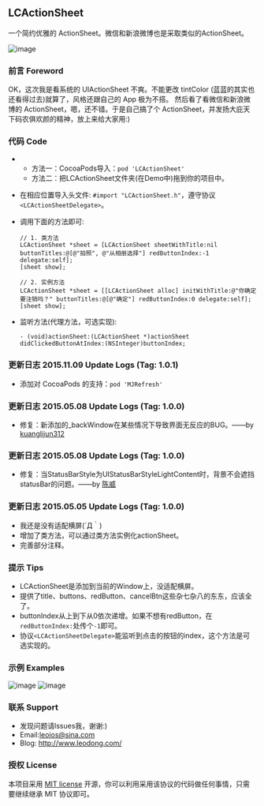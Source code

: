## LCActionSheet
一个简约优雅的 ActionSheet。微信和新浪微博也是采取类似的ActionSheet。

![image](https://github.com/LeoiOS/LCActionSheet/blob/master/LCActionSheetDemo.gif)


### 前言 Foreword
OK，这次我是看系统的 UIActionSheet 不爽。不能更改 tintColor (蓝蓝的其实也还看得过去)就算了，风格还跟自己的 App 极为不搭。
然后看了看微信和新浪微博的 ActionSheet，嗯，还不错。于是自己搞了个 ActionSheet，并发扬大庇天下码农俱欢颜的精神，放上来给大家用:)


### 代码 Code
* 
  - 方法一：CocoaPods导入：`pod 'LCActionSheet'`
  - 方法二：把LCActionSheet文件夹(在Demo中)拖到你的项目中。
* 在相应位置导入头文件: `#import "LCActionSheet.h"`，遵守协议`<LCActionSheetDelegate>`。
* 调用下面的方法即可:
    ```objc
    // 1. 类方法
    LCActionSheet *sheet = [LCActionSheet sheetWithTitle:nil buttonTitles:@[@"拍照", @"从相册选择"] redButtonIndex:-1 delegate:self];
    [sheet show];
    
    // 2. 实例方法
    LCActionSheet *sheet = [[LCActionSheet alloc] initWithTitle:@"你确定要注销吗？" buttonTitles:@[@"确定"] redButtonIndex:0 delegate:self];
    [sheet show];
    ```

* 监听方法(代理方法，可选实现):
  ```objc
  - (void)actionSheet:(LCActionSheet *)actionSheet didClickedButtonAtIndex:(NSInteger)buttonIndex;
  ```


### 更新日志 2015.11.09 Update Logs (Tag: 1.0.1)
* 添加对 CocoaPods 的支持：`pod 'MJRefresh'`


### 更新日志 2015.05.08 Update Logs (Tag: 1.0.0)
* 修复：新添加的_backWindow在某些情况下导致界面无反应的BUG。——by [kuanglijun312](https://github.com/kuanglijun312)


### 更新日志 2015.05.08 Update Logs (Tag: 1.0.0)
* 修复：当StatusBarStyle为UIStatusBarStyleLightContent时，背景不会遮挡 statusBar的问题。——by [陈威](https://github.com/weiwei1035)


### 更新日志 2015.05.05 Update Logs (Tag: 1.0.0)
* 我还是没有适配横屏(´Д｀)
* 增加了类方法，可以通过类方法实例化actionSheet。
* 完善部分注释。


### 提示 Tips
- LCActionSheet是添加到当前的Window上，没适配横屏。
- 提供了title、buttons、redButton、cancelBtn这些杂七杂八的东东，应该全了。
- buttonIndex从上到下从0依次递增。如果不想有redButton，在`redButtonIndex:`处传个`-1`即可。
- 协议`<LCActionSheetDelegate>`能监听到点击的按钮的index，这个方法是可选实现的。


### 示例 Examples
![image](https://github.com/LeoiOS/LCActionSheet/blob/master/01.png)
![image](https://github.com/LeoiOS/LCActionSheet/blob/master/02.png)


### 联系 Support
* 发现问题请lssues我，谢谢:)
* Email:leoios@sina.com
* Blog: http://www.leodong.com/


### 授权 License
本项目采用 [MIT license](http://opensource.org/licenses/MIT) 开源，你可以利用采用该协议的代码做任何事情，只需要继续继承 MIT 协议即可。

